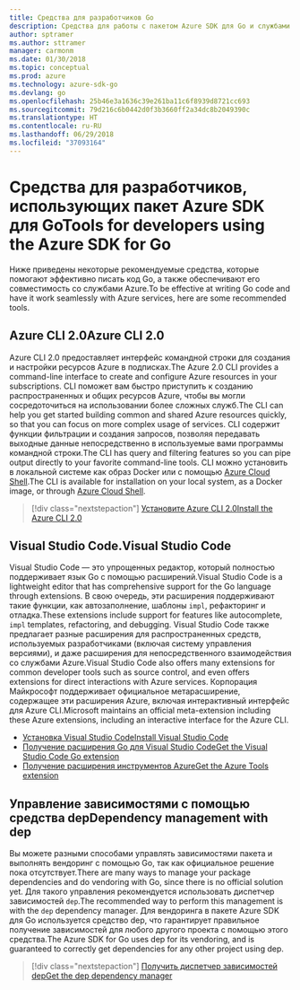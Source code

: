 ```yaml
---
title: Средства для разработчиков Go
description: Средства для работы с пакетом Azure SDK для Go и службами Azure
author: sptramer
ms.author: sttramer
manager: carmonm
ms.date: 01/30/2018
ms.topic: conceptual
ms.prod: azure
ms.technology: azure-sdk-go
ms.devlang: go
ms.openlocfilehash: 25b46e3a1636c39e261ba11c6f8939d8721cc693
ms.sourcegitcommit: 79d216c6b0442d0f3b3660ff2a34dc8b2049390c
ms.translationtype: HT
ms.contentlocale: ru-RU
ms.lasthandoff: 06/29/2018
ms.locfileid: "37093164"
---
```

# <a name="tools-for-developers-using-the-azure-sdk-for-go"></a><span data-ttu-id="2da53-103">Средства для разработчиков, использующих пакет Azure SDK для Go</span><span class="sxs-lookup"><span data-stu-id="2da53-103">Tools for developers using the Azure SDK for Go</span></span>

<span data-ttu-id="2da53-104">Ниже приведены некоторые рекомендуемые средства, которые помогают эффективно писать код Go, а также обеспечивают его совместимость со службами Azure.</span><span class="sxs-lookup"><span data-stu-id="2da53-104">To be effective at writing Go code and have it work seamlessly with Azure services, here are some recommended tools.</span></span>

## <a name="azure-cli-20"></a><span data-ttu-id="2da53-105">Azure CLI 2.0</span><span class="sxs-lookup"><span data-stu-id="2da53-105">Azure CLI 2.0</span></span>

<span data-ttu-id="2da53-106">Azure CLI 2.0 предоставляет интерфейс командной строки для создания и настройки ресурсов Azure в подписках.</span><span class="sxs-lookup"><span data-stu-id="2da53-106">The Azure 2.0 CLI provides a command-line interface to create and configure Azure resources in your subscriptions.</span></span> <span data-ttu-id="2da53-107">CLI поможет вам быстро приступить к созданию распространенных и общих ресурсов Azure, чтобы вы могли сосредоточиться на использовании более сложных служб.</span><span class="sxs-lookup"><span data-stu-id="2da53-107">The CLI can help you get started building common and shared Azure resources quickly, so that you can focus on more complex usage of services.</span></span> <span data-ttu-id="2da53-108">CLI содержит функции фильтрации и создания запросов, позволяя передавать выходные данные непосредственно в используемые вами программы командной строки.</span><span class="sxs-lookup"><span data-stu-id="2da53-108">The CLI has query and filtering features so you can pipe output directly to your favorite command-line tools.</span></span> <span data-ttu-id="2da53-109">CLI можно установить в локальной системе как образ Docker или с помощью [Azure Cloud Shell](https://docs.microsoft.com/en-us/azure/cloud-shell/overview).</span><span class="sxs-lookup"><span data-stu-id="2da53-109">The CLI is available for installation on your local system, as a Docker image, or through [Azure Cloud Shell](https://docs.microsoft.com/en-us/azure/cloud-shell/overview).</span></span>

> [!div class="nextstepaction"]
> [<span data-ttu-id="2da53-110">Установите Azure CLI 2.0</span><span class="sxs-lookup"><span data-stu-id="2da53-110">Install the Azure CLI 2.0</span></span>](/cli/azure/install-azure-cli)

## <a name="visual-studio-code"></a><span data-ttu-id="2da53-111">Visual Studio Code.</span><span class="sxs-lookup"><span data-stu-id="2da53-111">Visual Studio Code</span></span>

<span data-ttu-id="2da53-112">Visual Studio Code — это упрощенных редактор, который полностью поддерживает язык Go с помощью расширений.</span><span class="sxs-lookup"><span data-stu-id="2da53-112">Visual Studio Code is a lightweight editor that has comprehensive support for the Go language through extensions.</span></span> <span data-ttu-id="2da53-113">В свою очередь, эти расширения поддерживают такие функции, как автозаполнение, шаблоны `impl`, рефакторинг и отладка.</span><span class="sxs-lookup"><span data-stu-id="2da53-113">These extensions include support for features like autocomplete, `impl` templates, refactoring, and debugging.</span></span> <span data-ttu-id="2da53-114">Visual Studio Code также предлагает разные расширения для распространенных средств, используемых разработчиками (включая систему управления версиями), и даже расширения для непосредственного взаимодействия со службами Azure.</span><span class="sxs-lookup"><span data-stu-id="2da53-114">Visual Studio Code also offers many extensions for common developer tools such as source control, and even offers extensions for direct interactions with Azure services.</span></span> <span data-ttu-id="2da53-115">Корпорация Майкрософт поддерживает официальное метарасширение, содержащее эти расширения Azure, включая интерактивный интерфейс для Azure CLI.</span><span class="sxs-lookup"><span data-stu-id="2da53-115">Microsoft maintains an official meta-extension including these Azure extensions, including an interactive interface for the Azure CLI.</span></span>

* [<span data-ttu-id="2da53-116">Установка Visual Studio Code</span><span class="sxs-lookup"><span data-stu-id="2da53-116">Install Visual Studio Code</span></span>](https://code.visualstudio.com/Download)
* [<span data-ttu-id="2da53-117">Получение расширения Go для Visual Studio Code</span><span class="sxs-lookup"><span data-stu-id="2da53-117">Get the Visual Studio Code Go extension</span></span>](https://code.visualstudio.com/docs/languages/go)
* [<span data-ttu-id="2da53-118">Получение расширения инструментов Azure</span><span class="sxs-lookup"><span data-stu-id="2da53-118">Get the Azure Tools extension</span></span>](https://marketplace.visualstudio.com/items?itemName=ms-vscode.vscode-azureextensionpack)

## <a name="dependency-management-with-dep"></a><span data-ttu-id="2da53-119">Управление зависимостями с помощью средства dep</span><span class="sxs-lookup"><span data-stu-id="2da53-119">Dependency management with dep</span></span>

<span data-ttu-id="2da53-120">Вы можете разными способами управлять зависимостями пакета и выполнять вендоринг с помощью Go, так как официальное решение пока отсутствует.</span><span class="sxs-lookup"><span data-stu-id="2da53-120">There are many ways to manage your package dependencies and do vendoring with Go, since there is no official solution yet.</span></span> <span data-ttu-id="2da53-121">Для такого управления рекомендуется использовать диспетчер зависимостей `dep`.</span><span class="sxs-lookup"><span data-stu-id="2da53-121">The recommended way to perform this management is with the `dep` dependency manager.</span></span> <span data-ttu-id="2da53-122">Для вендоринга в пакете Azure SDK для Go используется средство dep, что гарантирует правильное получение зависимостей для любого другого проекта с помощью этого средства.</span><span class="sxs-lookup"><span data-stu-id="2da53-122">The Azure SDK for Go uses dep for its vendoring, and is guaranteed to correctly get dependencies for any other project using dep.</span></span>

> [!div class="nextstepaction"]
> [<span data-ttu-id="2da53-123">Получить диспетчер зависимостей dep</span><span class="sxs-lookup"><span data-stu-id="2da53-123">Get the dep dependency manager</span></span>](https://github.com/golang/dep)
